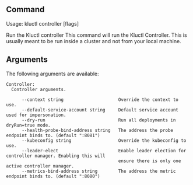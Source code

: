 <!-- This comment is uncommented when auto-synced to www-kluctl.io

---
title: "controller"
linkTitle: "controller"
weight: 10
description: >
    controller command
---
-->

## Command
<!-- BEGIN SECTION "controller" "Usage" false -->
Usage: kluctl controller [flags]

Run the Kluctl controller
This command will run the Kluctl Controller. This is usually meant to be run inside a cluster and not from your local machine.

<!-- END SECTION -->

## Arguments

The following arguments are available:
<!-- BEGIN SECTION "controller" "Controller" true -->
```
Controller:
  Controller arguments.

      --context string                     Override the context to use.
      --default-service-account string     Default service account used for impersonation.
      --dry-run                            Run all deployments in dryRun=true mode.
      --health-probe-bind-address string   The address the probe endpoint binds to. (default ":8081")
      --kubeconfig string                  Override the kubeconfig to use.
      --leader-elect                       Enable leader election for controller manager. Enabling this will
                                           ensure there is only one active controller manager.
      --metrics-bind-address string        The address the metric endpoint binds to. (default ":8080")

```
<!-- END SECTION -->
